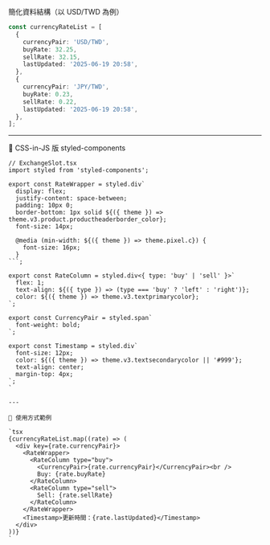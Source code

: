 簡化資料結構（以 USD/TWD 為例）

```ts
const currencyRateList = [
  {
    currencyPair: 'USD/TWD',
    buyRate: 32.25,
    sellRate: 32.15,
    lastUpdated: '2025-06-19 20:58',
  },
  {
    currencyPair: 'JPY/TWD',
    buyRate: 0.23,
    sellRate: 0.22,
    lastUpdated: '2025-06-19 20:58',
  },
];
```

---

💅 CSS-in-JS 版 styled-components

```tsx
// ExchangeSlot.tsx
import styled from 'styled-components';

export const RateWrapper = styled.div`
  display: flex;
  justify-content: space-between;
  padding: 10px 0;
  border-bottom: 1px solid ${({ theme }) => theme.v3.product.productheaderborder_color};
  font-size: 14px;

  @media (min-width: ${({ theme }) => theme.pixel.c}) {
    font-size: 16px;
  }
```;

export const RateColumn = styled.div<{ type: 'buy' | 'sell' }>`
  flex: 1;
  text-align: ${({ type }) => (type === 'buy' ? 'left' : 'right')};
  color: ${({ theme }) => theme.v3.textprimarycolor};
`;

export const CurrencyPair = styled.span`
  font-weight: bold;
`;

export const Timestamp = styled.div`
  font-size: 12px;
  color: ${({ theme }) => theme.v3.textsecondarycolor || '#999'};
  text-align: center;
  margin-top: 4px;
`;
`

---

🧩 使用方式範例

`tsx
{currencyRateList.map((rate) => (
  <div key={rate.currencyPair}>
    <RateWrapper>
      <RateColumn type="buy">
        <CurrencyPair>{rate.currencyPair}</CurrencyPair><br />
        Buy: {rate.buyRate}
      </RateColumn>
      <RateColumn type="sell">
        Sell: {rate.sellRate}
      </RateColumn>
    </RateWrapper>
    <Timestamp>更新時間：{rate.lastUpdated}</Timestamp>
  </div>
))}
`
